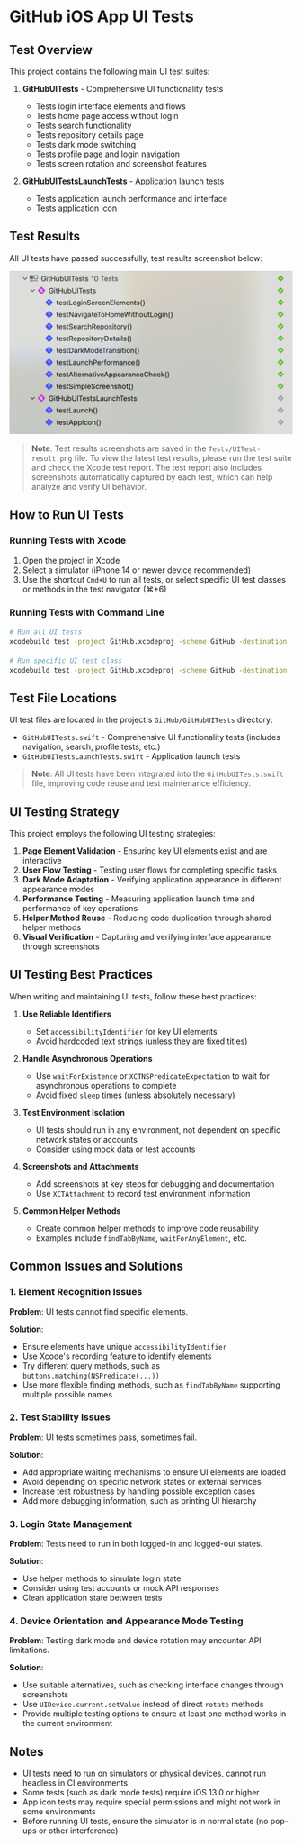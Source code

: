 # GitHub iOS App UI Tests

## Test Overview

This project contains the following main UI test suites:

1. **GitHubUITests** - Comprehensive UI functionality tests
   - Tests login interface elements and flows
   - Tests home page access without login
   - Tests search functionality
   - Tests repository details page
   - Tests dark mode switching
   - Tests profile page and login navigation
   - Tests screen rotation and screenshot features

2. **GitHubUITestsLaunchTests** - Application launch tests
   - Tests application launch performance and interface
   - Tests application icon

## Test Results

All UI tests have passed successfully, test results screenshot below:

![UI Test Results](./UITest-result.png)

> **Note**: Test results screenshots are saved in the `Tests/UITest-result.png` file. To view the latest test results, please run the test suite and check the Xcode test report. The test report also includes screenshots automatically captured by each test, which can help analyze and verify UI behavior.

## How to Run UI Tests

### Running Tests with Xcode

1. Open the project in Xcode
2. Select a simulator (iPhone 14 or newer device recommended)
3. Use the shortcut `Cmd+U` to run all tests, or select specific UI test classes or methods in the test navigator (⌘+6)

### Running Tests with Command Line

```bash
# Run all UI tests
xcodebuild test -project GitHub.xcodeproj -scheme GitHub -destination 'platform=iOS Simulator,name=iPhone 14' -testPlan UITests

# Run specific UI test class
xcodebuild test -project GitHub.xcodeproj -scheme GitHub -destination 'platform=iOS Simulator,name=iPhone 14' -only-testing:GitHubUITests/GitHubUITests
```

## Test File Locations

UI test files are located in the project's `GitHub/GitHubUITests` directory:

- `GitHubUITests.swift` - Comprehensive UI functionality tests (includes navigation, search, profile tests, etc.)
- `GitHubUITestsLaunchTests.swift` - Application launch tests

> **Note**: All UI tests have been integrated into the `GitHubUITests.swift` file, improving code reuse and test maintenance efficiency.

## UI Testing Strategy

This project employs the following UI testing strategies:

1. **Page Element Validation** - Ensuring key UI elements exist and are interactive
2. **User Flow Testing** - Testing user flows for completing specific tasks
3. **Dark Mode Adaptation** - Verifying application appearance in different appearance modes
4. **Performance Testing** - Measuring application launch time and performance of key operations
5. **Helper Method Reuse** - Reducing code duplication through shared helper methods
6. **Visual Verification** - Capturing and verifying interface appearance through screenshots

## UI Testing Best Practices

When writing and maintaining UI tests, follow these best practices:

1. **Use Reliable Identifiers**
   - Set `accessibilityIdentifier` for key UI elements
   - Avoid hardcoded text strings (unless they are fixed titles)

2. **Handle Asynchronous Operations**
   - Use `waitForExistence` or `XCTNSPredicateExpectation` to wait for asynchronous operations to complete
   - Avoid fixed `sleep` times (unless absolutely necessary)

3. **Test Environment Isolation**
   - UI tests should run in any environment, not dependent on specific network states or accounts
   - Consider using mock data or test accounts

4. **Screenshots and Attachments**
   - Add screenshots at key steps for debugging and documentation
   - Use `XCTAttachment` to record test environment information

5. **Common Helper Methods**
   - Create common helper methods to improve code reusability
   - Examples include `findTabByName`, `waitForAnyElement`, etc.

## Common Issues and Solutions

### 1. Element Recognition Issues

**Problem**: UI tests cannot find specific elements.

**Solution**:
- Ensure elements have unique `accessibilityIdentifier`
- Use Xcode's recording feature to identify elements
- Try different query methods, such as `buttons.matching(NSPredicate(...))`
- Use more flexible finding methods, such as `findTabByName` supporting multiple possible names

### 2. Test Stability Issues

**Problem**: UI tests sometimes pass, sometimes fail.

**Solution**:
- Add appropriate waiting mechanisms to ensure UI elements are loaded
- Avoid depending on specific network states or external services
- Increase test robustness by handling possible exception cases
- Add more debugging information, such as printing UI hierarchy

### 3. Login State Management

**Problem**: Tests need to run in both logged-in and logged-out states.

**Solution**:
- Use helper methods to simulate login state
- Consider using test accounts or mock API responses
- Clean application state between tests

### 4. Device Orientation and Appearance Mode Testing

**Problem**: Testing dark mode and device rotation may encounter API limitations.

**Solution**:
- Use suitable alternatives, such as checking interface changes through screenshots
- Use `UIDevice.current.setValue` instead of direct `rotate` methods
- Provide multiple testing options to ensure at least one method works in the current environment

## Notes

- UI tests need to run on simulators or physical devices, cannot run headless in CI environments
- Some tests (such as dark mode tests) require iOS 13.0 or higher
- App icon tests may require special permissions and might not work in some environments
- Before running UI tests, ensure the simulator is in normal state (no pop-ups or other interference) 
